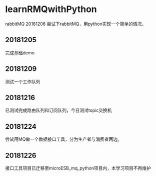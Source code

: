# learnRMQwithPython
rabbitMQ
20181206
尝试下rabbitMQ，用python实现一个简单的情况。
## 20181205
完成基础demo
## 20181209
测试一个工作队列
## 20181216
已测试完成路由队列和订阅队列，今日测试topic交换机
## 20181224
尝试用MQ做一个数据接口工具，分为生产者与消费者两边。
## 20181226
接口工具项目已迁移至microESB_mq_python项目内，本学习项目不再维护
